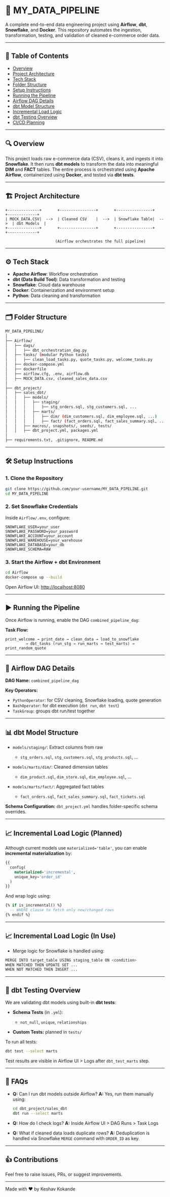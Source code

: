# 🚀 MY\_DATA\_PIPELINE

A complete end-to-end data engineering project using **Airflow**, **dbt**, **Snowflake**, and **Docker**. This repository automates the ingestion, transformation, testing, and validation of cleaned e-commerce order data.

---

## 📜 Table of Contents

* [Overview](#overview)
* [Project Architecture](#project-architecture)
* [Tech Stack](#tech-stack)
* [Folder Structure](#folder-structure)
* [Setup Instructions](#setup-instructions)
* [Running the Pipeline](#running-the-pipeline)
* [Airflow DAG Details](#airflow-dag-details)
* [dbt Model Structure](#dbt-model-structure)
* [Incremental Load Logic](#incremental-load-logic)
* [dbt Testing Overview](#dbt-testing-overview)
* [CI/CD Planning](#ci-cd-planning)

---
<a name="overview"></a>
## 🔍 Overview

This project loads raw e-commerce data (CSV), cleans it, and ingests it into **Snowflake**. It then runs **dbt models** to transform the data into meaningful **DIM** and **FACT** tables. The entire process is orchestrated using **Apache Airflow**, containerized using **Docker**, and tested via **dbt tests**.

---
<a name="project-architecture"></a>
## 🏗️ Project Architecture

```
+--------------+       +----------------+       +----------------+       +-------------+
| MOCK_DATA.CSV|  -->  | Cleaned CSV    |  -->  | Snowflake Table|  -->  | dbt Models  |
+--------------+       +----------------+       +----------------+       +-------------+
                                                              
                      (Airflow orchestrates the full pipeline)
```

---

## ⚙️ Tech Stack

* **Apache Airflow**: Workflow orchestration
* **dbt (Data Build Tool)**: Data transformation and testing
* **Snowflake**: Cloud data warehouse
* **Docker**: Containerization and environment setup
* **Python**: Data cleaning and transformation

---

## 🗂️ Folder Structure

```bash
MY_DATA_PIPELINE/
│
├── Airflow/
│   ├── dags/
│   │   ├── dbt_orchestration_dag.py
│   ├── tasks/ (modular Python tasks)
│   │   ├── clean_load_tasks.py, quote_tasks.py, welcome_tasks.py
│   ├── docker-compose.yml
│   ├── dockerfile
│   ├── airflow.cfg, .env, airflow.db
│   ├── MOCK_DATA.csv, cleaned_sales_data.csv
│
├── dbt_project/
│   ├── sales_dbt/
│   │   ├── models/
│   │   │   ├── staging/
│   │   │   │   ├── stg_orders.sql, stg_customers.sql, ...
│   │   │   ├── marts/
│   │   │   │   ├── dim/ (dim_customers.sql, dim_employee.sql, ...)
│   │   │   │   ├── fact/ (fact_orders.sql, fact_sales_summary.sql, ...)
│   │   ├── macros/, snapshots/, seeds/, tests/
│   │   ├── dbt_project.yml, packages.yml
│
├── requirements.txt, .gitignore, README.md
```

---

## 🛠️ Setup Instructions

### 1. Clone the Repository

```bash
git clone https://github.com/your-username/MY_DATA_PIPELINE.git
cd MY_DATA_PIPELINE
```

### 2. Set Snowflake Credentials

Inside `Airflow/.env`, configure:

```dotenv
SNOWFLAKE_USER=your_user
SNOWFLAKE_PASSWORD=your_password
SNOWFLAKE_ACCOUNT=your_account
SNOWFLAKE_WAREHOUSE=your_warehouse
SNOWFLAKE_DATABASE=your_db
SNOWFLAKE_SCHEMA=RAW
```

### 3. Start the Airflow + dbt Environment

```bash
cd Airflow
docker-compose up --build
```

Open Airflow UI: [http://localhost:8080](http://localhost:8080)

---

## ▶️ Running the Pipeline

Once Airflow is running, enable the DAG `combined_pipeline_dag`:

**Task Flow:**

```
print_welcome → print_date → clean_data → load_to_snowflake
         → dbt_tasks (run_stg → run_marts → test_marts) → print_random_quote
```

---

## 🧐 Airflow DAG Details

**DAG Name:** `combined_pipeline_dag`

**Key Operators:**

* `PythonOperator`: for CSV cleaning, Snowflake loading, quote generation
* `BashOperator`: for dbt execution (`dbt run`, `dbt test`)
* `TaskGroup`: groups dbt run/test together

---

## 📊 dbt Model Structure

* `models/staging/`: Extract columns from raw

  * `stg_orders.sql`, `stg_customers.sql`, `stg_products.sql`, ...
* `models/marts/dim/`: Cleaned dimension tables

  * `dim_product.sql`, `dim_store.sql`, `dim_employee.sql`, ...
* `models/marts/fact/`: Aggregated fact tables

  * `fact_orders.sql`, `fact_sales_summary.sql`, `fact_tickets.sql`

**Schema Configuration:** `dbt_project.yml` handles folder-specific schema overrides.

---

## 📈 Incremental Load Logic (Planned)

Although current models use `materialized='table'`, you can enable **incremental materialization** by:

```sql
{{
  config(
    materialized='incremental',
    unique_key='order_id'
  )
}}
```

And wrap logic using:

```sql
{% if is_incremental() %}
  -- WHERE clause to fetch only new/changed rows
{% endif %}
```

---
## 📈 Incremental Load Logic (In Use)
* Merge logic for Snowflake is handled using:

```python
MERGE INTO target_table USING staging_table ON <condition>
WHEN MATCHED THEN UPDATE SET ...
WHEN NOT MATCHED THEN INSERT ...
```
---
## 🔢 dbt Testing Overview

We are validating dbt models using built-in **dbt tests**:

* **Schema Tests** (in `.yml`):

  * `not_null`, `unique`, `relationships`
* **Custom Tests:** planned in `tests/`

To run all tests:

```bash
dbt test --select marts
```

Test results are visible in Airflow UI > Logs after `dbt_test_marts` step.

<!--
---
## 🚀 CI/CD Planning (Optional Setup)

**To integrate GitHub Actions later:**

* Lint Python files with `flake8`
* Run `dbt build` in container
* Deploy using GitHub Secrets for Snowflake

**Sample GitHub Action YAML:** *(add later)*

```yaml
on: [push]
jobs:
  dbt-pipeline:
    runs-on: ubuntu-latest
    steps:
      - uses: actions/checkout@v3
      - run: docker-compose -f Airflow/docker-compose.yml up --build
```
-->
---

## 🤝 FAQs

* **Q:** Can I run dbt models outside Airflow?
  **A:** Yes, run them manually using:

  ```bash
  cd dbt_project/sales_dbt
  dbt run --select marts
  ```

* **Q:** How do I check logs?
  **A:** Inside Airflow UI > DAG Runs > Task Logs

* **Q:** What if cleaned data loads duplicate rows?
  **A:** Deduplication is handled via Snowflake `MERGE` command with `ORDER_ID` as key.

---

## 👍 Contributions

Feel free to raise issues, PRs, or suggest improvements.

---

Made with ❤️ by Keshav Kokande
